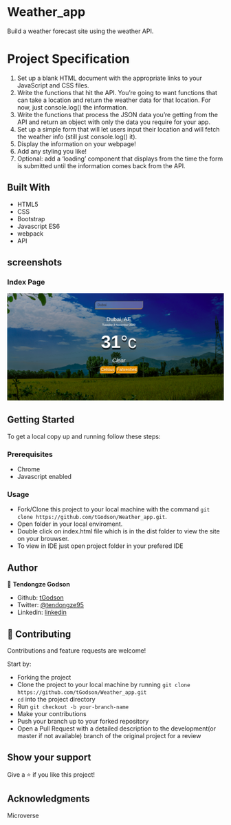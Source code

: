 # Weather_app

Build a weather forecast site using the weather API.
# Project Specification

1. Set up a blank HTML document with the appropriate links to your JavaScript and CSS files.
2. Write the functions that hit the API. You’re going to want functions that can take a location and return the weather data for that location. For now, just console.log() the information.
3. Write the functions that process the JSON data you’re getting from the API and return an object with only the data you require for your app.
4. Set up a simple form that will let users input their location and will fetch the weather info (still just console.log() it).
5. Display the information on your webpage!
6. Add any styling you like!
7. Optional: add a ‘loading’ component that displays from the time the form is submitted until the information comes back from the API.

## Built With

- HTML5
- CSS
- Bootstrap
- Javascript ES6
- webpack
- API

## screenshots

### Index Page

![screenshot](app_screenshot.png)

## Getting Started

To get a local copy up and running follow these steps:

### Prerequisites

- Chrome
- Javascript enabled

### Usage

- Fork/Clone this project to your local machine with the command `git clone https://github.com/tGodson/Weather_app.git`.
- Open folder in your local enviroment.
- Double click on index.html file which is in the dist folder to view the site on your brouwser.
- To view in IDE just open project folder in your prefered IDE

## Author

👤 **Tendongze Godson**

- Github: [tGodson](https://github.com/tGodson)
- Twitter: [@tendongze95](https://twitter.com/tendongze95)
- Linkedin: [linkedin](https://www.linkedin.com/in/tendongzegodson)

## 🤝 Contributing

Contributions and feature requests are welcome!

Start by:

- Forking the project
- Clone the project to your local machine by running `git clone https://github.com/tGodson/Weather_app.git`
- `cd` into the project directory
- Run `git checkout -b your-branch-name`
- Make your contributions
- Push your branch up to your forked repository
- Open a Pull Request with a detailed description to the development(or master if not available) branch of the original project for a review

## Show your support

Give a ⭐️ if you like this project!

## Acknowledgments
Microverse
